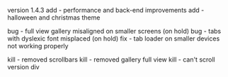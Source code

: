 version 1.4.3
add - performance and back-end improvements
add - halloween and christmas theme

bug - full view gallery misaligned on smaller screens (on hold)
bug - tabs with dyslexic font misplaced (on hold)
fix - tab loader on smaller devices not working properly

kill - removed scrollbars
kill - removed gallery full view
kill - can't scroll version div